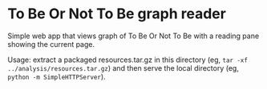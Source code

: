 # To Be Or Not To Be graph reader

Simple web app that views graph of To Be Or Not To Be with a reading pane showing the current page.

Usage: extract a packaged resources.tar.gz in this directory (eg, `tar -xf ../analysis/resources.tar.gz`) and then serve the local directory (eg, `python -m SimpleHTTPServer`).
